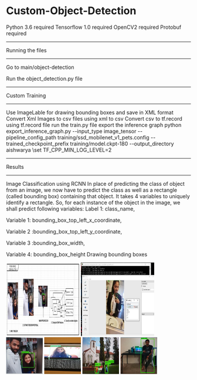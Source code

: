 # Custom-Object-Detection
 Python 3.6 required
Tensorflow 1.0 required
OpenCV2 required
Protobuf required

*****************************************************************************************************************************
Running the files
*****************************************************************************************************************************
Go to main/object-detection

Run the object_detection.py file
******************************************************************************************************************************
Custom Training
******************************************************************************************************************************
Use ImageLable for drawing bounding boxes and save in XML format
Convert Xml Images to csv files using xml to csv
Convert csv to tf.record using tf.record file
run the train.py file
export the inference graph
python export_inference_graph.py --input_type image_tensor --pipeline_config_path training/ssd_mobilenet_v1_pets.config --trained_checkpoint_prefix training/model.ckpt-180 --output_directory aishwarya
\set TF_CPP_MIN_LOG_LEVEL=2
******************************************************************************************************************************
Results
********************************************************************************************************************************
Image Classification using RCNN 
In place of predicting the class of object from an image, we now have to predict the class as well as a rectangle (called bounding box) containing that object. It takes 4 variables to uniquely identify a rectangle. So, for each instance of the object in the image, we shall predict following variables: 
Label 1:  class_name,  

Variable 1: bounding_box_top_left_x_coordinate, 

Variable 2 :bounding_box_top_left_y_coordinate, 

Variable 3 :bounding_box_width, 

Variable 4: bounding_box_height 
Drawing bounding boxes

<img src="images/convolution.jpeg" height="200" width="200">

<img src="images/ImageLabel.jpeg" height="200" width="200">

<img src="images/results1.jpeg" height="100" width="100">
<img src="images/results2.jpeg" height="100" width="100">

<img src="images/results3.jpeg" height="100" width="100">
<img src="images/results4.jpeg" height="100" width="100">
